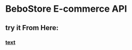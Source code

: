 # BeboStore E-commerce API
## try it From Here:
### [text](https://bebostoreapi-production.up.railway.app/)